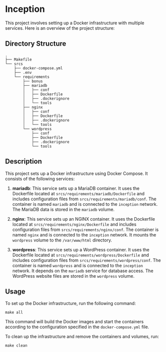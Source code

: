 # Inception

This project involves setting up a Docker infrastructure with multiple services. Here is an overview of the project structure:

## Directory Structure
```
.
├── Makefile
└── srcs
    ├── docker-compose.yml
    ├── .env
    └── requirements
        ├── bonus
        ├── mariadb
        │   ├── conf
        │   ├── Dockerfile
        │   ├── .dockerignore
        │   └── tools
        ├── nginx
        │   ├── conf
        │   ├── Dockerfile
        │   ├── .dockerignore
        │   └── tools
        └── wordpress
            ├── conf
            ├── Dockerfile
            ├── .dockerignore
            └── tools
```

## Description
This project sets up a Docker infrastructure using Docker Compose. It consists of the following services:

1. **mariadb**: This service sets up a MariaDB container. It uses the Dockerfile located at `srcs/requirements/mariadb/Dockerfile` and includes configuration files from `srcs/requirements/mariadb/conf`. The container is named `mariadb` and is connected to the `inception` network. The MariaDB data is stored in the `mariadb` volume.

2. **nginx**: This service sets up an NGINX container. It uses the Dockerfile located at `srcs/requirements/nginx/Dockerfile` and includes configuration files from `srcs/requirements/nginx/conf`. The container is named `nginx` and is connected to the `inception` network. It mounts the `wordpress` volume to the `/var/www/html` directory.

3. **wordpress**: This service sets up a WordPress container. It uses the Dockerfile located at `srcs/requirements/wordpress/Dockerfile` and includes configuration files from `srcs/requirements/wordpress/conf`. The container is named `wordpress` and is connected to the `inception` network. It depends on the `mariadb` service for database access. The WordPress website files are stored in the `wordpress` volume.

## Usage
To set up the Docker infrastructure, run the following command:
```
make all
```

This command will build the Docker images and start the containers according to the configuration specified in the `docker-compose.yml` file.

To clean up the infrastructure and remove the containers and volumes, run:
```
make clean
```
